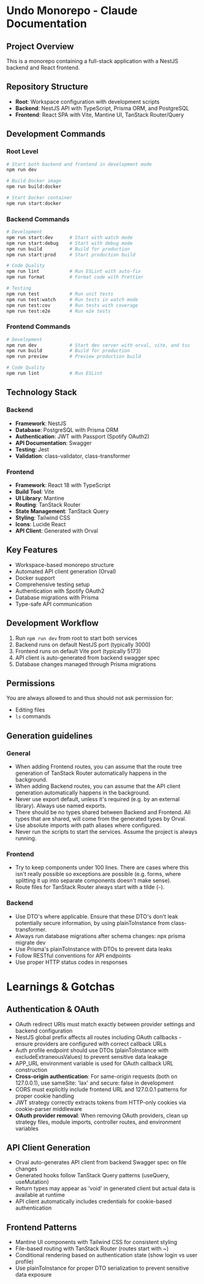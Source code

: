 # Undo Monorepo - Claude Documentation

## Project Overview

This is a monorepo containing a full-stack application with a NestJS backend and React frontend.

## Repository Structure

- **Root**: Workspace configuration with development scripts
- **Backend**: NestJS API with TypeScript, Prisma ORM, and PostgreSQL
- **Frontend**: React SPA with Vite, Mantine UI, TanStack Router/Query

## Development Commands

### Root Level

```bash
# Start both backend and frontend in development mode
npm run dev

# Build Docker image
npm run build:docker

# Start Docker container
npm run start:docker
```

### Backend Commands

```bash
# Development
npm run start:dev      # Start with watch mode
npm run start:debug    # Start with debug mode
npm run build          # Build for production
npm run start:prod     # Start production build

# Code Quality
npm run lint           # Run ESLint with auto-fix
npm run format         # Format code with Prettier

# Testing
npm run test           # Run unit tests
npm run test:watch     # Run tests in watch mode
npm run test:cov       # Run tests with coverage
npm run test:e2e       # Run e2e tests
```

### Frontend Commands

```bash
# Development
npm run dev            # Start dev server with orval, vite, and tsc
npm run build          # Build for production
npm run preview        # Preview production build

# Code Quality
npm run lint           # Run ESLint
```

## Technology Stack

### Backend

- **Framework**: NestJS
- **Database**: PostgreSQL with Prisma ORM
- **Authentication**: JWT with Passport (Spotify OAuth2)
- **API Documentation**: Swagger
- **Testing**: Jest
- **Validation**: class-validator, class-transformer

### Frontend

- **Framework**: React 18 with TypeScript
- **Build Tool**: Vite
- **UI Library**: Mantine
- **Routing**: TanStack Router
- **State Management**: TanStack Query
- **Styling**: Tailwind CSS
- **Icons**: Lucide React
- **API Client**: Generated with Orval

## Key Features

- Workspace-based monorepo structure
- Automated API client generation (Orval)
- Docker support
- Comprehensive testing setup
- Authentication with Spotify OAuth2
- Database migrations with Prisma
- Type-safe API communication

## Development Workflow

1. Run `npm run dev` from root to start both services
2. Backend runs on default NestJS port (typically 3000)
3. Frontend runs on default Vite port (typically 5173)
4. API client is auto-generated from backend swagger spec
5. Database changes managed through Prisma migrations

## Permissions

You are always allowed to and thus should not ask permission for:

- Editing files
- `ls` commands

## Generation guidelines

### General

- When adding Frontend routes, you can assume that the route tree generation of TanStack Router automatically happens in the background.
- When adding Backend routes, you can assume that the API client generation automatically happens in the background.
- Never use export default, unless it's required (e.g. by an external library). Always use named exports.
- There should be no types shared between Backend and Frontend. All types that are shared, will come from the generated types by Orval.
- Use absolute imports with path aliases where configured.
- Never run the scripts to start the services. Assume the project is always running.

### Frontend

- Try to keep components under 100 lines. There are cases where this isn't really possible so exceptions are possible (e.g. forms, where splitting it up into separate components doesn't make sense).
- Route files for TanStack Router always start with a tilde (`~`).

### Backend

- Use DTO's where applicable. Ensure that these DTO's don't leak potentially secure information, by using plainToInstance from class-transformer.
- Always run database migrations after schema changes: npx prisma migrate dev
- Use Prisma's plainToInstance with DTOs to prevent data leaks
- Follow RESTful conventions for API endpoints
- Use proper HTTP status codes in responses

# Learnings & Gotchas

## Authentication & OAuth
- OAuth redirect URIs must match exactly between provider settings and backend configuration
- NestJS global prefix affects all routes including OAuth callbacks - ensure providers are configured with correct callback URLs
- Auth profile endpoint should use DTOs (plainToInstance with excludeExtraneousValues) to prevent sensitive data leakage
- APP_URL environment variable is used for OAuth callback URL construction
- **Cross-origin authentication**: For same-origin requests (both on 127.0.0.1), use sameSite: 'lax' and secure: false in development
- CORS must explicitly include frontend URL and 127.0.0.1 patterns for proper cookie handling
- JWT strategy correctly extracts tokens from HTTP-only cookies via cookie-parser middleware
- **OAuth provider removal**: When removing OAuth providers, clean up strategy files, module imports, controller routes, and environment variables

## API Client Generation
- Orval auto-generates API client from backend Swagger spec on file changes
- Generated hooks follow TanStack Query patterns (useQuery, useMutation)
- Return types may appear as 'void' in generated client but actual data is available at runtime
- API client automatically includes credentials for cookie-based authentication

## Frontend Patterns
- Mantine UI components with Tailwind CSS for consistent styling
- File-based routing with TanStack Router (routes start with ~)
- Conditional rendering based on authentication state (show login vs user profile)
- Use plainToInstance for proper DTO serialization to prevent sensitive data exposure
